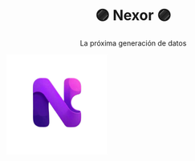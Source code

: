 <h1 align="center">🟣 Nexor 🟣</h1>
<p align="center">La próxima generación de datos</p>

<a href="https://emiliano-hn.github.io/Nexor/">
  <img src="Nexor-Data/Nexor-imagenes/Nexor-sin-fondo.png" width="200" alt="Demo">
</a>
